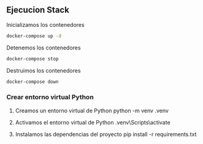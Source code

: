## Ejecucion Stack

Inicializamos los contenedores
```bash
docker-compose up -d
```
Detenemos los contenedores
```bash
docker-compose stop
```
Destruimos los contenedores
```bash
docker-compose down
```

### Crear entorno virtual Python
1. Creamos un entorno virtual de Python
python -m venv .venv

2. Activamos el entorno virtual de Python
.venv\Scripts\activate

3. Instalamos las dependencias del proyecto
pip install -r requirements.txt